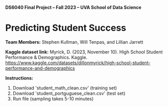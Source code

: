 **DS6040 Final Project – Fall 2023 – UVA School of Data Science**

# Predicting Student Success
**Team Members:** Stephen Kullman, Will Tenpas, and Lillian Jarrett

**Kaggle dataset link:** 
Myrick, D. (2023, November 10). High School Student Performance & Demographics. Kaggle. 
<https://www.kaggle.com/datasets/dillonmyrick/high-school-student-performance-and-demographics>

**Instructions:**
1. Download 'student_math_clean.csv' (training set)
2. Download 'student_portguguese_clean.csv' (test set)
3. Run file (sampling takes 5-10 minutes)
